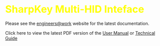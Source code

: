 ##  <font style="color: yellow;" size="6">SharpKey Multi-HID Inteface</font>

Please see the <a href="https://eaw.app/sharpkey">engineers@work</a> website for the latest documentation.

Click here to view the latest PDF version of the <a href="https://docs.google.com/viewer?url=https://eaw.app/Downloads/SharpKey_Multi-HID_Interface_User_Manual_v1_02.pdf">User Manual</a> or <a href="https://docs.google.com/viewer?url=https://eaw.app/Downloads/SharpKey_Multi-HID_Interface_Technical_Guide_v1_02.pdf">Technical Guide</a>
